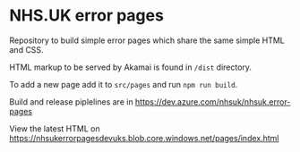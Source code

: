 # NHS.UK error pages

Repository to build simple error pages which share the same simple HTML and CSS.

HTML markup to be served by Akamai is found in `/dist` directory.

To add a new page add it to `src/pages` and run `npm run build`.

Build and release piplelines are in https://dev.azure.com/nhsuk/nhsuk.error-pages

View the latest HTML on https://nhsukerrorpagesdevuks.blob.core.windows.net/pages/index.html
